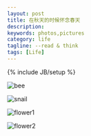 ```yaml
---
layout: post
title: 在秋天的时候怀念春天
description: 
keywords: photos,pictures
category: life
tagline: --read & think
tags: [Life]
---
```

{% include JB/setup %}

![bee](http://pic.yupoo.com/jok3r/E8EQdtKB/medish.jpg)

![snail](http://pic.yupoo.com/jok3r/E8FaSRzc/medish.jpg)

![flower1](http://pic.yupoo.com/jok3r/E8EQpWxK/medish.jpg)

![flower2](http://pic.yupoo.com/jok3r/E8FewwjN/medish.jpg)